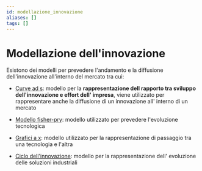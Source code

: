 ```yaml
---
id: modellazione_innovazione
aliases: []
tags: []
---
```


# Modellazione dell'innovazione

Esistono dei modelli per prevedere l'andamento e la diffusione dell'innovazione all'interno del mercato tra cui:

- [Curve ad s](pages/gip/curve_s.md): modello per la **rappresentazione dell rapporto tra sviluppo dell'innovazione e effort dell' impresa**, viene utilizzato per rappresentare anche la diffusione di un innovazione all' interno di un mercato

- [Modello fisher-pry](pages/gip/modello_fisher-pry.md): modello utilizzato per prevedere l'evoluzione tecnologica

- [Grafici a x](pages/gip/grafici_x.md): modello utilizzato per la rappresentazione di passaggio tra una tecnologia e l'altra

- [Ciclo dell'innovazione](pages/gip/ciclo_innovazione.md): modello per la rappresentazione dell' evoluzione delle soluzioni industriali
